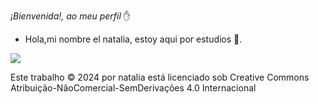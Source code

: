 _¡Bienvenida!, ao meu perfil_ ✋

- Hola,mi nombre el natalia, estoy aqui por estudios 💜.

![](https://media.tenor.com/fKagG_MQIf4AAAAM/carminha-sipping-tea.gif)


Este trabalho © 2024 por natalia está licenciado sob Creative Commons Atribuição-NãoComercial-SemDerivações 4.0 Internacional
